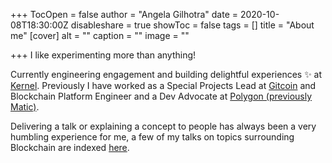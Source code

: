 +++
TocOpen = false
author = "Angela Gilhotra"
date = 2020-10-08T18:30:00Z
disableshare = true
showToc = false
tags = []
title = "About me"
[cover]
alt = ""
caption = ""
image = ""

+++
I like experimenting more than anything!

Currently engineering engagement and building delightful experiences ✨ at [Kernel](https://kernel.community/en/). Previously I have worked as a Special Projects Lead at [Gitcoin](https://gitcoin.co) and Blockchain Platform Engineer and a Dev Advocate at [Polygon (previously Matic)](https://polygon.technology/). 

Delivering a talk or explaining a concept to people has always been a very humbling experience for me, a few of my talks on topics surrounding Blockchain are indexed [here](/tags/speaking).
